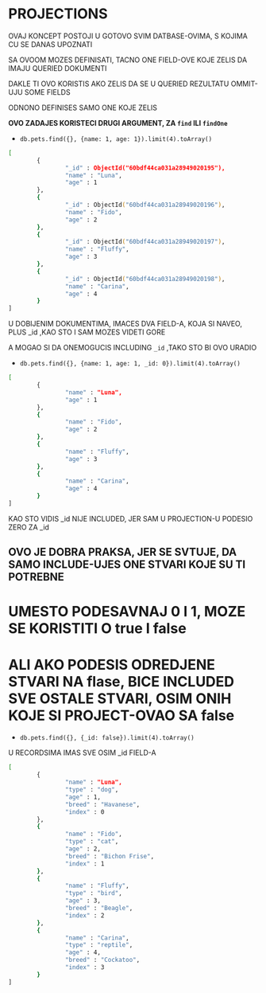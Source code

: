# PROJECTIONS

OVAJ KONCEPT POSTOJI U GOTOVO SVIM DATBASE-OVIMA, S KOJIMA CU SE DANAS UPOZNATI

SA OVOOM MOZES DEFINISATI, TACNO ONE FIELD-OVE KOJE ZELIS DA IMAJU QUERIED DOKUMENTI

DAKLE TI OVO KORISTIS AKO ZELIS DA SE U QUERIED REZULTATU OMMIT-UJU SOME FIELDS

ODNONO DEFINISES SAMO ONE KOJE ZELIS

**OVO ZADAJES KORISTECI DRUGI ARGUMENT, ZA `find` ILI `findOne`**

- `db.pets.find({}, {name: 1, age: 1}).limit(4).toArray()`

```zsh
[
        {
                "_id" : ObjectId("60bdf44ca031a28949020195"),
                "name" : "Luna",
                "age" : 1
        },
        {
                "_id" : ObjectId("60bdf44ca031a28949020196"),
                "name" : "Fido",
                "age" : 2
        },
        {
                "_id" : ObjectId("60bdf44ca031a28949020197"),
                "name" : "Fluffy",
                "age" : 3
        },
        {
                "_id" : ObjectId("60bdf44ca031a28949020198"),
                "name" : "Carina",
                "age" : 4
        }
]
```

U DOBIJENIM DOKUMENTIMA, IMACES DVA FIELD-A, KOJA SI NAVEO, PLUS _id ,KAO STO I SAM MOZES VIDETI GORE

A MOGAO SI DA ONEMOGUCIS INCLUDING `_id` ,TAKO STO BI OVO URADIO

- `db.pets.find({}, {name: 1, age: 1, _id: 0}).limit(4).toArray()`

```zsh
[
        {
                "name" : "Luna",
                "age" : 1
        },
        {
                "name" : "Fido",
                "age" : 2
        },
        {
                "name" : "Fluffy",
                "age" : 3
        },
        {
                "name" : "Carina",
                "age" : 4
        }
]
```

KAO STO VIDIS _id NIJE INCLUDED, JER SAM U PROJECTION-U PODESIO ZERO ZA _id

## OVO JE DOBRA PRAKSA, JER SE SVTUJE, DA SAMO INCLUDE-UJES ONE STVARI KOJE SU TI POTREBNE

# UMESTO PODESAVNAJ 0 I 1, MOZE SE KORISTITI O true I false

# ALI AKO PODESIS ODREDJENE STVARI NA flase, BICE INCLUDED SVE OSTALE STVARI, OSIM ONIH KOJE SI PROJECT-OVAO SA false

- `db.pets.find({}, {_id: false}).limit(4).toArray()`

U RECORDSIMA IMAS SVE OSIM _id FIELD-A

```zsh
[
        {
                "name" : "Luna",
                "type" : "dog",
                "age" : 1,
                "breed" : "Havanese",
                "index" : 0
        },
        {
                "name" : "Fido",
                "type" : "cat",
                "age" : 2,
                "breed" : "Bichon Frise",
                "index" : 1
        },
        {
                "name" : "Fluffy",
                "type" : "bird",
                "age" : 3,
                "breed" : "Beagle",
                "index" : 2
        },
        {
                "name" : "Carina",
                "type" : "reptile",
                "age" : 4,
                "breed" : "Cockatoo",
                "index" : 3
        }
]
```